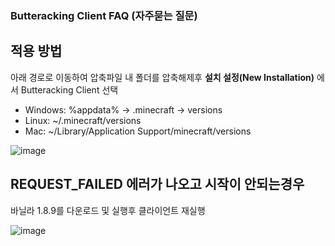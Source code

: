 ### Butteracking Client FAQ (자주묻는 질문)

## 적용 방법
아래 경로로 이동하여 압축파일 내 폴더를 압축해제후 **설치 설정(New Installation)** 에서 Butteracking Client 선택
- Windows: %appdata% -> .minecraft -> versions
- Linux: ~/.minecraft/versions
- Mac: ~/Library/Application Support/minecraft/versions

![image](https://github.com/user-attachments/assets/c41938c1-f1a8-476e-bccf-c444346220ee)

## REQUEST_FAILED 에러가 나오고 시작이 안되는경우
바닐라 1.8.9를 다운로드 및 실행후 클라이언트 재실행

![image](https://github.com/user-attachments/assets/f1f1d11e-d481-496e-aa91-7227d13f2ce4)
